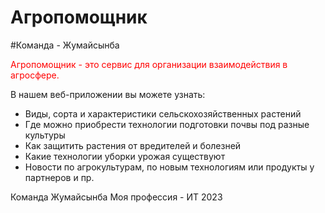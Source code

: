 # Агропомощник 
#Команда - Жумайсынба

<style>
    .red{
    color:red;    
}
</style>
<p class="red">Агропомощник - это сервис для организации взаимодействия в агросфере.

В нашем веб-приложении вы можете узнать:

- Виды, сорта и характеристики сельскохозяйственных растений
- Где можно приобрести технологии подготовки почвы под разные культуры
- Как защитить растения от вредителей и болезней
- Какие технологии уборки урожая существуют
- Новости по агрокультурам, по новым технологиям или продукты у партнеров и пр.

Команда Жумайсынба
Моя профессия - ИТ 2023
